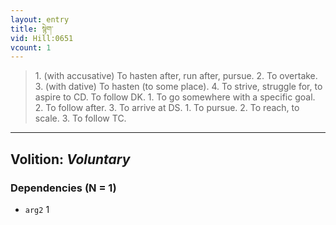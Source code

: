 ```yaml
---
layout: entry
title: སྙེག་
vid: Hill:0651
vcount: 1
---
```

> 1\. (with accusative) To hasten after, run after, pursue\. 2\. To overtake\. 3\. (with dative) To hasten (to some place)\. 4\. To strive, struggle for, to aspire to CD\. To follow DK\. 1\. To go somewhere with a specific goal\. 2\. To follow after\. 3\. To arrive at DS\. 1\. To pursue\. 2\. To reach, to scale\. 3\. To follow TC\.

---
Volition: _Voluntary_
---

### Dependencies (N = 1)
* `arg2` 1

